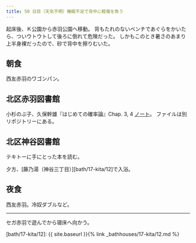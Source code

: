 ```yaml
---
title: 50 日目（天気不明）睡眠不足で背中に軽傷を負う
---
```


起床後、Ｋ公園から赤羽公園へ移動。
背もたれのないベンチであぐらをかいたら、ついウトウトして後ろに倒れて危険だった。
しかもこのとき暑さのあまり上半身裸だったので、砂で背中を擦りむいた。

## 朝食

西友赤羽のワゴンパン。

## 北区赤羽図書館

小杉のぶ子、久保幹雄『はじめての確率論』Chap. 3, 4 [ノート][kosugi11]。
ファイルは別リポジトリーにある。

[kosugi11]: <https://github.com/showa-yojyo/jupyter-notebooks/kosugi11>

## 北区神谷図書館

テキトーに手にとった本を読む。

夕方、[藤乃湯（神谷三丁目）][bath/17-kita/12]で入浴。

## 夜食

西友赤羽。冷奴ダブルなど。

---

セガ赤羽で遊んでから寝床へ向かう。

[bath/17-kita/12]: {{ site.baseurl }}{% link _bathhouses/17-kita/12.md %}
